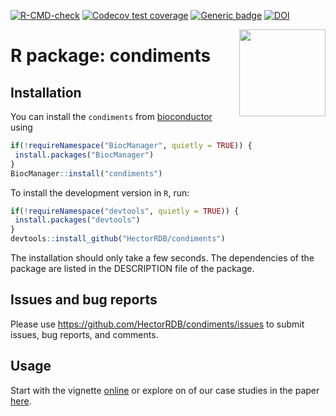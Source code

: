 <!-- badges: start -->
  [![R-CMD-check](https://github.com/HectorRDB/condiments/workflows/R-CMD-check/badge.svg?branch=master)](https://github.com/HectorRDB/condiments/actions)
  [![Codecov test coverage](https://codecov.io/gh/HectorRDB/condiments/branch/master/graph/badge.svg)](https://codecov.io/gh/HectorRDB/condiments?branch=master)
  [![Generic badge](https://img.shields.io/static/v1?label=DOI&message=10.1101/2021.03.09.433671&color=brightgreen)](https://doi.org/10.1101/2021.03.09.433671)
  [![DOI](https://zenodo.org/badge/294842725.svg)](https://zenodo.org/doi/10.5281/zenodo.10359878)

<!-- badges: end -->

<img src='man/figures/logo.png' align="right" height="138.5"/>

# R package: condiments 

## Installation

You can install the `condiments` from [bioconductor](https://bioconductor.org/packages/release/bioc/html/condiments.html) using

```r
if(!requireNamespace("BiocManager", quietly = TRUE)) {
 install.packages("BiocManager") 
}
BiocManager::install("condiments")
```

To install the development version in `R`, run:

```r
if(!requireNamespace("devtools", quietly = TRUE)) {
 install.packages("devtools") 
}
devtools::install_github("HectorRDB/condiments")
```

The installation should only take a few seconds.
The dependencies of the package are listed in the DESCRIPTION file of the package.

## Issues and bug reports

Please use https://github.com/HectorRDB/condiments/issues to submit issues, bug reports, and comments.

## Usage 

Start with the vignette [online](https://hectorrdb.github.io/condiments/articles/condiments.html) or explore on of our case studies in the paper [here](https://hectorrdb.github.io/condimentsPaper).
